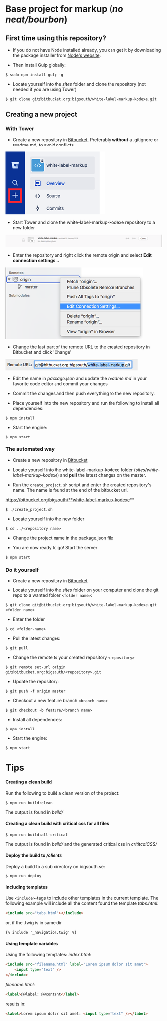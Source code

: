 # Base project for markup (*no neat/bourbon*)

## First time using this repository?
- If you do not have Node installed already, you can get it by downloading the package installer from [Node's website](https://nodejs.org/en/).

- Then install Gulp globally:
```
$ sudo npm install gulp -g
```

- Locate yourself into the _sites_ folder and clone the repository (not needed if you are using Tower)
```
$ git clone git@bitbucket.org:bigsouth/white-label-markup-kodexe.git
```


## Creating a new project

### With Tower

- Create a new repository in [Bitbucket](https://bitbucket.org/). Preferably **without** a .gitignore or readme.md, to avoid conflicts.

![New repository](readme-assets/new_rep.png)

- Start Tower and clone the white-label-markup-kodexe repository to a new folder

![Press Clone](readme-assets/clone.png)

- Enter the repository and right click the remote origin and select **Edit connection settings...**

![Edit](readme-assets/edit.png)

- Change the last part of the remote URL to the created repository in Bitbucket and click 'Change'

![Change](readme-assets/remote.png)

- Edit the name in _package.json_ and update the _readme.md_ in your favorite code editor and commit your changes

- Commit the changes and then push everything to the new repository.

- Place yourself into the new repository and run the following to install all dependencies:
```
$ npm install
```

- Start the engine:
```
$ npm start
```


### The automated way

- Create a new repository in [Bitbucket](https://bitbucket.org/)

- Locate yourself into the white-label-markup-kodexe folder (_sites/white-label-markup-kodexe_) and **pull** the latest changes on the master.

- Run the `create_project.sh` script and enter the created repository's name. The name is found at the end of the bitbucket url.

https://bitbucket.org/bigsouth/**white-label-markup-kodexe**

```
$ ./create_project.sh
```

- Locate yourself into the new folder
```
$ cd ../<repository name>
```

- Change the project name in the package.json file

- You are now ready to go! Start the server
```
$ npm start
```

### Do it yourself

- Create a new repository in [Bitbucket](https://bitbucket.org/)

- Locate yourself into the _sites_ folder on your computer and clone the git repo to a wanted folder `<folder name>`:
```
$ git clone git@bitbucket.org:bigsouth/white-label-markup-kodexe.git <folder name>
```

- Enter the folder
```
$ cd <folder-name>
```

- Pull the latest changes:
```
$ git pull
```

- Change the remote to your created repository `<repository>`
```
$ git remote set-url origin git@bitbucket.org:bigsouth/<repository>.git
```

- Update the repository:
```
$ git push -f origin master
```

- Checkout a new feature branch `<branch name>`
```
$ git checkout -b feature/<branch name>
```

- Install all dependencies:
```
$ npm install
```

- Start the engine:
```
$ npm start
```

# Tips

#### Creating a clean build
Run the following to build a clean version of the project:
```
$ npm run build:clean
```
The output is found in _build/_


#### Creating a clean build with critical css for all files
```
$ npm run build:all-critical
```
The output is found in _build/_ and the generated critical css in _crititcalCSS/_


#### Deploy the build to _/clients_
Deploy a build to a sub directory on bigsouth.se:
```
$ npm run deploy
```


#### Including templates
Use `<include>`-tags to include other templates in the current template. The following example will include all the content found the template _tabs.html_:
```html
<include src="tabs.html"></include>
```
or, if the .twig is in same dir
```{# Include the navigation #}
{% include '_navigation.twig' %}
```

#### Using template variables
Using the following templates:
_index.html_:
```html
<include src="filename.html" label="Lorem ipsum dolor sit amet">
	<input type="text" />
</include>
```
_filename.html_:
```html
<label>@@label: @@content</label>
```
results in:
```html
<label>Lorem ipsum dolor sit amet: <input type="text" /></label>
```
